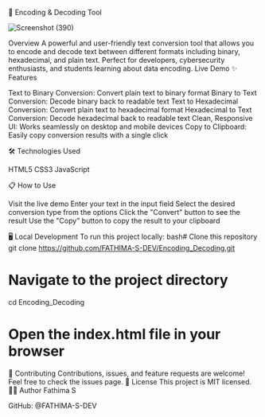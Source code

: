 🔐 Encoding & Decoding Tool

![Screenshot (390)](https://github.com/user-attachments/assets/ad15dc01-a449-428e-b049-ea6a115f217b)

Overview
A powerful and user-friendly text conversion tool that allows you to encode and decode text between different formats including binary, hexadecimal, and plain text. Perfect for developers, cybersecurity enthusiasts, and students learning about data encoding.
Live Demo
✨ Features

Text to Binary Conversion: Convert plain text to binary format
Binary to Text Conversion: Decode binary back to readable text
Text to Hexadecimal Conversion: Convert plain text to hexadecimal format
Hexadecimal to Text Conversion: Decode hexadecimal back to readable text
Clean, Responsive UI: Works seamlessly on desktop and mobile devices
Copy to Clipboard: Easily copy conversion results with a single click

🛠️ Technologies Used

HTML5
CSS3
JavaScript

📋 How to Use

Visit the live demo
Enter your text in the input field
Select the desired conversion type from the options
Click the "Convert" button to see the result
Use the "Copy" button to copy the result to your clipboard

🖥️ Local Development
To run this project locally:
bash# Clone this repository
git clone https://github.com/FATHIMA-S-DEV/Encoding_Decoding.git

# Navigate to the project directory
cd Encoding_Decoding

# Open the index.html file in your browser
🤝 Contributing
Contributions, issues, and feature requests are welcome! Feel free to check the issues page.
📝 License
This project is MIT licensed.
👩‍💻 Author
Fathima S

GitHub: @FATHIMA-S-DEV
